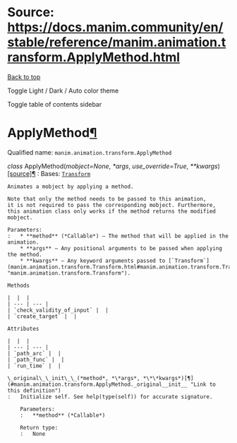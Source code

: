 # Source: https://docs.manim.community/en/stable/reference/manim.animation.transform.ApplyMethod.html

[Back to top](#)

Toggle Light / Dark / Auto color theme

Toggle table of contents sidebar

ApplyMethod[¶](#applymethod "Link to this heading")
===================================================

Qualified name: `manim.animation.transform.ApplyMethod`

*class* ApplyMethod(*mobject=None*, *\*args*, *use\_override=True*, *\*\*kwargs*)[[source]](../_modules/manim/animation/transform.html#ApplyMethod)[¶](#manim.animation.transform.ApplyMethod "Link to this definition")
:   Bases: [`Transform`](manim.animation.transform.Transform.html#manim.animation.transform.Transform "manim.animation.transform.Transform")

    Animates a mobject by applying a method.

    Note that only the method needs to be passed to this animation,
    it is not required to pass the corresponding mobject. Furthermore,
    this animation class only works if the method returns the modified
    mobject.

    Parameters:
    :   * **method** (*Callable*) – The method that will be applied in the animation.
        * **args** – Any positional arguments to be passed when applying the method.
        * **kwargs** – Any keyword arguments passed to [`Transform`](manim.animation.transform.Transform.html#manim.animation.transform.Transform "manim.animation.transform.Transform").

    Methods

    |  |  |
    | --- | --- |
    | `check_validity_of_input` |  |
    | `create_target` |  |

    Attributes

    |  |  |
    | --- | --- |
    | `path_arc` |  |
    | `path_func` |  |
    | `run_time` |  |

    \_original\_\_init\_\_(*method*, *\*args*, *\*\*kwargs*)[¶](#manim.animation.transform.ApplyMethod._original__init__ "Link to this definition")
    :   Initialize self. See help(type(self)) for accurate signature.

        Parameters:
        :   **method** (*Callable*)

        Return type:
        :   None